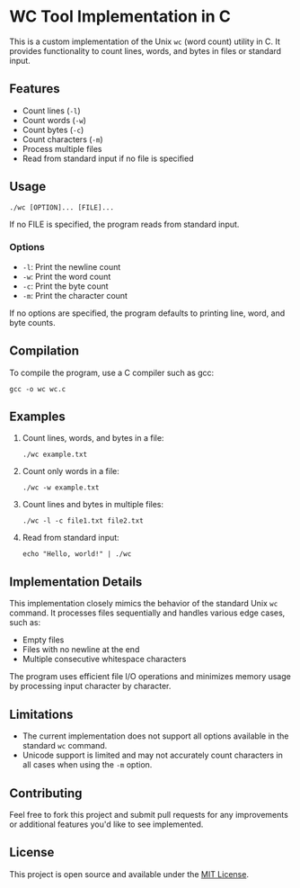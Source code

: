 # WC Tool Implementation in C

This is a custom implementation of the Unix `wc` (word count) utility in C. It provides functionality to count lines, words, and bytes in files or standard input.

## Features

- Count lines (`-l`)
- Count words (`-w`)
- Count bytes (`-c`)
- Count characters (`-m`)
- Process multiple files
- Read from standard input if no file is specified

## Usage

```
./wc [OPTION]... [FILE]...
```

If no FILE is specified, the program reads from standard input.

### Options

- `-l`: Print the newline count
- `-w`: Print the word count
- `-c`: Print the byte count
- `-m`: Print the character count

If no options are specified, the program defaults to printing line, word, and byte counts.

## Compilation

To compile the program, use a C compiler such as gcc:

```
gcc -o wc wc.c
```

## Examples

1. Count lines, words, and bytes in a file:
   ```
   ./wc example.txt
   ```

2. Count only words in a file:
   ```
   ./wc -w example.txt
   ```

3. Count lines and bytes in multiple files:
   ```
   ./wc -l -c file1.txt file2.txt
   ```

4. Read from standard input:
   ```
   echo "Hello, world!" | ./wc
   ```

## Implementation Details

This implementation closely mimics the behavior of the standard Unix `wc` command. It processes files sequentially and handles various edge cases, such as:

- Empty files
- Files with no newline at the end
- Multiple consecutive whitespace characters

The program uses efficient file I/O operations and minimizes memory usage by processing input character by character.

## Limitations

- The current implementation does not support all options available in the standard `wc` command.
- Unicode support is limited and may not accurately count characters in all cases when using the `-m` option.

## Contributing

Feel free to fork this project and submit pull requests for any improvements or additional features you'd like to see implemented.

## License

This project is open source and available under the [MIT License](LICENSE).
